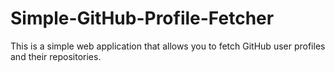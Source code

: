 # Simple-GitHub-Profile-Fetcher
This is a simple web application that allows you to fetch GitHub user profiles and their repositories.
